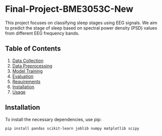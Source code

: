 # Final-Project-BME3053C-New
This project focuses on classifying sleep stages using EEG signals. We aim to predict the stage of sleep based on spectral power density (PSD) values from different EEG frequency bands.

## Table of Contents
1. [Data Collection](#data-collection)
2. [Data Preprocessing](#data-preprocessing)
3. [Model Training](#model-training)
4. [Evaluation](#evaluation)
5. [Requirements](#requirements)
6. [Installation](#installation)
7. [Usage](#usage)

## Installation
To install the necessary dependencies, use pip:
```bash
pip install pandas scikit-learn joblib numpy matplotlib scipy
